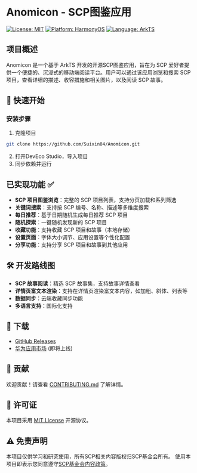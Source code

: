 # Anomicon - SCP图鉴应用

[![License: MIT](https://img.shields.io/badge/License-MIT-yellow.svg)](https://opensource.org/licenses/MIT) [![Platform: HarmonyOS](https://img.shields.io/badge/Platform-HarmonyOS-blue.svg)](https://www.harmonyos.com) [![Language: ArkTS](https://img.shields.io/badge/Language-ArkTS-red.svg)](https://developer.harmonyos.com/en/docs/documentation)

## 项目概述
Anomicon 是一个基于 ArkTS 开发的开源SCP图鉴应用，旨在为 SCP 爱好者提供一个便捷的、沉浸式的移动端阅读平台。用户可以通过该应用浏览和搜索 SCP 项目，查看详细的描述、收容措施和相关图片，以及阅读 SCP 故事。

## 🚀 快速开始

### 安装步骤
1. 克隆项目
```bash
git clone https://github.com/Suixin04/Anomicon.git
```
2. 打开DevEco Studio，导入项目
3. 同步依赖并运行

## 已实现功能 ✅
- **SCP 项目图鉴浏览**：完整的 SCP 项目列表，支持分页加载和系列筛选
- **关键词搜索**：支持按 SCP 编号、名称、描述等多维度搜索
- **每日推荐**：基于日期随机生成每日推荐 SCP 项目
- **随机探索**：一键随机发现新的 SCP 项目
- **收藏功能**：支持收藏 SCP 项目和故事（本地存储）
- **设置页面**：字体大小调节、应用设置等个性化配置
- **分享功能**：支持分享 SCP 项目和故事到其他应用

## 🛠️ 开发路线图
- **SCP 故事阅读**：精选 SCP 故事集，支持故事详情查看
- **详情页富文本渲染**：支持在详情页渲染富文本内容，如加粗、斜体、列表等
- **数据同步**：云端收藏同步功能
- **多语言支持**：国际化支持

## 📱 下载
- [GitHub Releases](https://github.com/Suixin04/anomicon/releases)
- [华为应用市场](https://appgallery.huawei.com/) (即将上线)

## 🤝 贡献
欢迎贡献！请查看 [CONTRIBUTING.md](CONTRIBUTING.md) 了解详情。

## 📄 许可证
本项目采用 [MIT License](LICENSE) 开源协议。

## ⚠️ 免责声明
本项目仅供学习和研究使用，所有SCP相关内容版权归SCP基金会所有。
使用本项目即表示您同意遵守[SCP基金会内容政策](https://scp-wiki-cn.wikidot.com/licensing-guide)。
